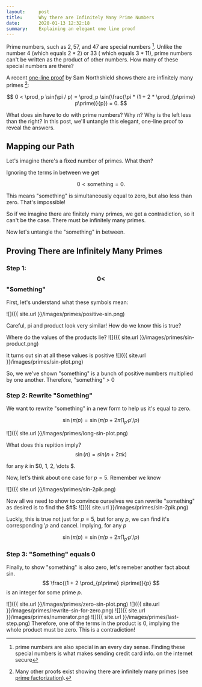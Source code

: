 ```yaml
---
layout:     post
title:      Why there are Infinitely Many Prime Numbers
date:       2020-01-13 12:32:18
summary:    Explaining an elegant one line proof
---
```


<script type="text/javascript" src="http://cdn.mathjax.org/mathjax/latest/MathJax.js?config=TeX-AMS-MML_HTMLorMML"></script>

Prime numbers, such as $2, 5 7,$ and $47$ are special numbers [^1].
Unlike the number 4 (which equals $2*2$) or $33$ ( which equals $3 * 11$), prime numbers can't be written as the product of other numbers. How many of these special numbers are there?

A recent
[one-line proof](https://fermatslibrary.com/p/d09a9e47)
by Sam Northshield shows there are infinitely many primes [^2]:

$$ 0 < \prod_p \sin(\pi / p) = \prod_p \sin(\frac{\pi * (1 + 2 * \prod_{p\prime} p\prime)}{p}) = 0. $$

What does sin have to do with prime numbers? Why $\pi$? Why is the left less than the right?
In this post, we'll untangle this elegant, one-line proof to reveal the answers.

[^1]: prime numbers are also special in an every day sense. Finding these special numbers is what makes sending credit card info. on the internet secure
[^2]: Many other proofs exist showing there are infinitely many primes (see [prime factorization](https://learncryptography.com/mathematics/prime-factorization/)).

## Mapping our Path

Let's imagine there's a fixed number of primes. What then?

Ignoring the terms in between we get

$$ 0 < \text{something} = 0. $$

This means "something" is simultaneously equal to zero, but also less than zero. That's impossible!

So if we imagine there are finitely many primes, we get a contradiction, so it can't be the case. There must be infinitely many primes.

Now let's untangle the "something" in between.


## Proving There are Infinitely Many Primes

### Step 1: $$ 0 <$$ "Something"

First, let's understand what these symbols mean:

![]({{ site.url }}/images/primes/positive-sin.png)

Careful, pi and product look very similar! How do we know this is true?

Where do the values of the products lie?
![]({{ site.url }}/images/primes/sin-product.png)

It turns out sin at all these values is positive
![]({{ site.url }}/images/primes/sin-plot.png)

So, we we've shown "something" is a bunch of positive numbers multiplied by one another.
Therefore, "something" > 0



### Step 2: Rewrite "Something"
We want to rewrite "something" in a new form to help us it's equal to zero. 

$$ \sin(\pi / p) = \sin(\pi / p + 2 \pi \prod_{p\prime} p\prime/ p) $$

![]({{ site.url }}/images/primes/long-sin-plot.png)

What does this repition imply? 
$$ \sin(n) = sin( n + 2 \pi k)$$

for any $k$ in $0, 1, 2, \dots $.

Now, let's think about one case for $p = 5$. Remember we know

![]({{ site.url }}/images/primes/sin-2pik.png)

Now all we need to show to convince ourselves we can rewrite "something" as desired is to find the $#$:
![]({{ site.url }}/images/primes/sin-2pik.png)


Luckly, this is true not just for $p=5$, but for any $p$, we can find it's corresponding $\prime p$ and cancel. 
Implying, for any $p$

$$ \sin(\pi / p) = \sin(\pi / p + 2 \pi \prod_{p\prime} p\prime/ p) $$

### Step 3: "Something" equals 0

Finally, to show "something" is also zero, let's remeber another fact about sin.
$$ \frac{(1 + 2 \prod_{p\prime} p\prime)}{p} $$ is an integer for some prime $p$.

![]({{ site.url }}/images/primes/zero-sin-plot.png)
![]({{ site.url }}/images/primes/rewrite-sin-for-zero.png)
![]({{ site.url }}/images/primes/numerator.png)
![]({{ site.url }}/images/primes/last-step.png)
Therefore, one of the terms in the product is 0, implying the whole product must be zero.
This is a contradiction!
